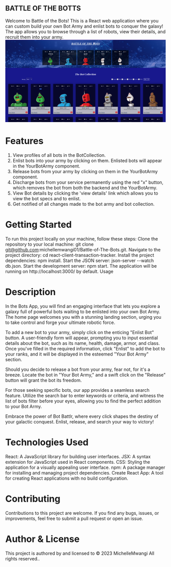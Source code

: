 ## BATTLE OF THE BOTTS

Welcome to Battle of the Bots! This is a React web application where you can custom build your own Bot Army and enlist bots to conquer the galaxy! The app allows you to browse through a list of robots, view their details, and recruit them into your army.
![Alt text](src/Images/BattleoftheBots.png)

# Features

1. View profiles of all bots in the BotCollection.
2. Enlist bots into your army by clicking on them. Enlisted bots will appear in the YourBotArmy component.
3. Release bots from your army by clicking on them in the YourBotArmy component.
4. Discharge bots from your service permanently using the red "x" button, which removes the bot from both the backend and the YourBotArmy.
5. View Bot details by clicking the 'view details' link which allows you to view the bot specs and to enlist.
6. Get notified of all changes made to the bot army and bot collection.

# Getting Started

To run this project locally on your machine, follow these steps:
Clone the repository to your local machine: git clone git@github.com:michellemwangi01/Battle-of-The-Bots.git.
Navigate to the project directory: cd react-client-transaction-tracker.
Install the project dependencies: npm install.
Start the JSON server: json-server --watch db.json.
Start the development server: npm start.
The application will be running on http://localhost:3000/ by default.
Usage

# Description

In the Bots App, you will find an engaging interface that lets you explore a galaxy full of powerful bots waiting to be enlisted into your own Bot Army. The home page welcomes you with a stunning landing section, urging you to take control and forge your ultimate robotic force.

To add a new bot to your army, simply click on the enticing "Enlist Bot" button. A user-friendly form will appear, prompting you to input essential details about the bot, such as its name, health, damage, armor, and class. Once you've filled in the required information, click "Enlist" to add the bot to your ranks, and it will be displayed in the esteemed "Your Bot Army" section.

Should you decide to release a bot from your army, fear not, for it's a breeze. Locate the bot in "Your Bot Army," and a swift click on the "Release" button will grant the bot its freedom.

For those seeking specific bots, our app provides a seamless search feature. Utilize the search bar to enter keywords or criteria, and witness the list of bots filter before your eyes, allowing you to find the perfect addition to your Bot Army.

Embrace the power of Bot Battlr, where every click shapes the destiny of your galactic conquest. Enlist, release, and search your way to victory!

# Technologies Used

React: A JavaScript library for building user interfaces.
JSX: A syntax extension for JavaScript used in React components.
CSS: Styling the application for a visually appealing user interface. npm: A package manager for installing and managing project dependencies. Create React App: A tool for creating React applications with no build configuration.

# Contributing

Contributions to this project are welcome. If you find any bugs, issues, or improvements, feel free to submit a pull request or open an issue.

# Author & License

This project is authored by and licensed to &copy; 2023 MichelleMwangi All rights reserved..
